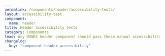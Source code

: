 ```yaml
---
permalink: /components/header/accessibility-tests/
layout: accessibility-test
component:
  name: header
title: Header accessibility tests
category: Components
lead: Any USWDS header component should pass these manual accessibility tests.
changelog:
  key: "component-header-accessibility"
---
```

